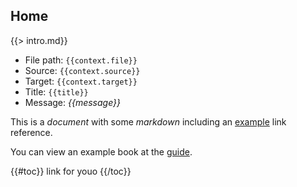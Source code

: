 ## Home

{{> intro.md}}

* File path: `{{context.file}}`
* Source: `{{context.source}}`
* Target: `{{context.target}}`
* Title: `{{title}}`
* Message: *{{message}}*

This is a *document* with some _markdown_ including an [example][] link reference.

You can view an example book at the [guide](/guide/).

{{#toc}}
link for youo
{{/toc}}

[example]: https://example.org 
